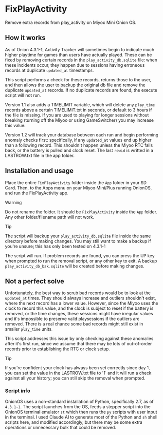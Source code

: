 # FixPlayActivity
Remove extra records from play_activity on Miyoo Mini Onion OS.

## How it works
As of Onion 4.3.1-1, Activity Tracker will sometimes begin to indicate much higher playtime for games than users have actually played.  These can be fixed by removing certain records in the `play_activity_db.sqlite` file: when these incidents occur, they happen due to sessions having erroneous records at duplicate `updated_at` timestamps.

This script performs a check for these records, returns those to the user, and then allows the user to backup the original db file and remove the duplicate `updated_at` records.  If no duplicate records are found, the execute script will not run.

Version 1.1 also adds a TIMELIMIT variable, which will delete any `play_time` records above a certain TIMELIMIT.txt in seconds, or default to 3 hours if the file is missing.  If you are used to playing for longer sessions without breaking (turning off the Miyoo or using GameSwitcher) you may increase this value.

Version 1.2 will track your database between each run and begin performing anomaly checks first:  specifically, if any `updated_at` values end up higher than a following record.  This shouldn't happen unless the Miyoo RTC falls back, or the battery is pulled and clock reset.  The last `rowid` is writted in a LASTROW.txt file in the app folder.

## Installation and usage

Place the entire `FixPlayActivity` folder inside the `App` folder in your SD Card.  Then, to the Apps menu on your Miyoo Mini/Plus running OnionOS, and run the FixPlayActivity app.

> [!WARNING]
> Do not rename the folder.  It should be `FixPlayActivity` inside the `App` folder.  Any other folder/filename path will not work.

> [!TIP]
> The script will backup your `play_activity_db.sqlite` file inside the same directory before making changes.  You may still want to make a backup if you're unsure; this has only been tested on 4.3.1-1

The script will run.  If problem records are found, you can press the UP key when prompted to run the removal script, or any other key to exit.  A backup `play_activity_db_bak.sqlite` will be created before making changes.

## Not a perfect solve

Unfortunately, the best way to scrub bad records would be to look at the `updated_at` times.  They should always increase and outliers shouldn't exist, where the next record has a lower value.  However, since the Miyoo uses the clock to record this value, and the clock is subject to reset if the battery is removed, or the time changes, these sessions might have irregular values and it's impossible to preserve valid playsessions if the outliers are removed.  There is a real chance some bad records might still exist in smaller `play_time` units.

This script addresses this issue by only checking against these anomalies after it's first run, since we assume that there may be lots of out-of-order records prior to establishing the RTC or clock setup.

> [!TIP]
> If you're confident your clock has always been set correctly since day 1, you can set the value in the LASTROW.txt file to '1' and it will run a check against all your history; you can still skip the removal when prompted.

### Script info

OnionOS uses a non-standard installation of Python, specifically 2.7, as of `4.3.1-1`.
The script launches from the OS, feeds a stepper script into the OnionOS terminal emulator `st` which then runs the `py` scripts with user input in the terminal.
I used Claude AI to generate most of the Python and `sh` shell scripts here, and modified accordingly, but there may be some extra operations or unnecessary bulk that could be removed.
